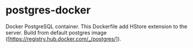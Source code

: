 postgres-docker
===============

Docker PostgreSQL container. This Dockerfile add HStore extension to the server. Build from default postgres image ([https://registry.hub.docker.com/_/postgres/]).

